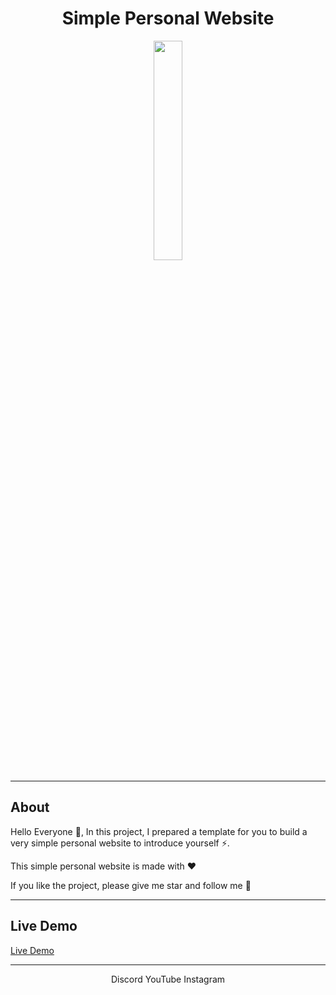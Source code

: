 <div align="center">
    <h1>Simple Personal Website</h1>
            <img style="display:block;margin-left:auto;margin-right:auto;width:30%;" src="https://github-readme-stats.vercel.app/api/pin/?username=hajdark43&repo=Personal-Website&theme=react">

</div>

---

## About

Hello Everyone 👋,
In this project, I prepared a template for you to build a very simple personal website to introduce yourself ⚡.

This simple personal website is made with ❤ 

If you like the project, please give me star and follow me 🌼


---

## Live Demo
<a href="http://hajdark.rf.gd">
  Live Demo
</a>

---
<div align="center">
 <a href="https://discord.gg/uMt2Qr66ga" style="text-decoration:none;">
  Discord
</a>
<a href="https://youtube.com/@realhajdark" style="text-decoration:none;">
  YouTube
</a>
<a href="https://instagram.com/hajdark.ir" style="text-decoration:none;">
Instagram
</a>
</div>
